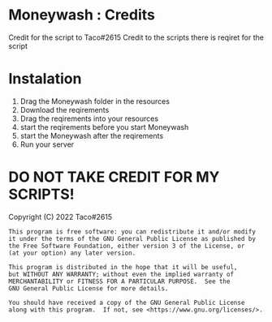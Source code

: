 # Moneywash : Credits

Credit for the script to Taco#2615
Credit to the scripts there is reqiret for the script

# Instalation

1. Drag the Moneywash folder in the resources
2. Download the reqirements
3. Drag the reqirements into your resources
4. start the reqirements before you start Moneywash
5. start the Moneywash after the reqirements
6. Run your server

# DO NOT TAKE CREDIT FOR MY SCRIPTS!



Copyright (C) 2022  Taco#2615

    This program is free software: you can redistribute it and/or modify
    it under the terms of the GNU General Public License as published by
    the Free Software Foundation, either version 3 of the License, or
    (at your option) any later version.

    This program is distributed in the hope that it will be useful,
    but WITHOUT ANY WARRANTY; without even the implied warranty of
    MERCHANTABILITY or FITNESS FOR A PARTICULAR PURPOSE.  See the
    GNU General Public License for more details.

    You should have received a copy of the GNU General Public License
    along with this program.  If not, see <https://www.gnu.org/licenses/>.

